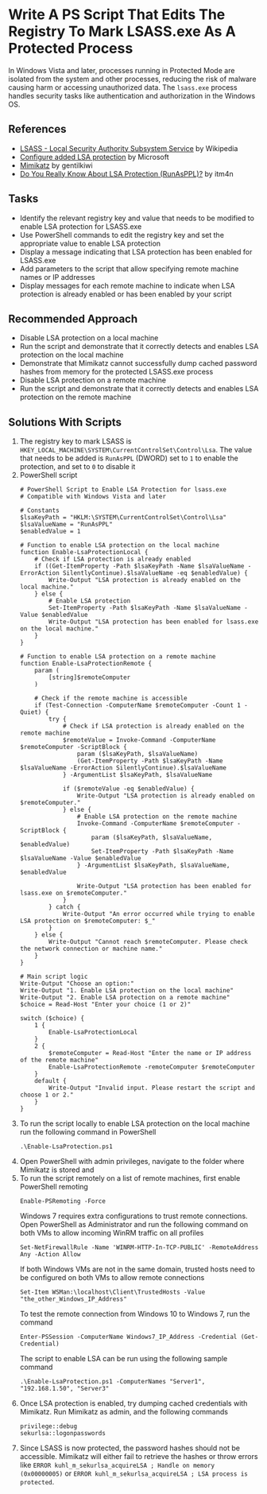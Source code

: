 # Write A PS Script That Edits The Registry To Mark LSASS.exe As A Protected Process
In Windows Vista and later, processes running in Protected Mode are isolated from the system and other processes, reducing the risk of malware causing harm or accessing unauthorized data. The `lsass.exe` process handles security tasks like authentication and authorization in the Windows OS.

## References
- [LSASS - Local Security Authority Subsystem Service](https://en.wikipedia.org/wiki/Local_Security_Authority_Subsystem_Service) by Wikipedia
- [Configure added LSA protection](https://learn.microsoft.com/en-us/windows-server/security/credentials-protection-and-management/configuring-additional-lsa-protection) by Microsoft
- [Mimikatz](https://github.com/gentilkiwi/mimikatz) by gentilkiwi
- [Do You Really Know About LSA Protection (RunAsPPL)?](https://itm4n.github.io/lsass-runasppl/) by itm4n


## Tasks
- Identify the relevant registry key and value that needs to be modified to enable LSA protection for LSASS.exe
- Use PowerShell commands to edit the registry key and set the appropriate value to enable LSA protection
- Display a message indicating that LSA protection has been enabled for LSASS.exe
- Add parameters to the script that allow specifying remote machine names or IP addresses
- Display messages for each remote machine to indicate when LSA protection is already enabled or has been enabled by your script


## Recommended Approach
- Disable LSA protection on a local machine
- Run the script and demonstrate that it correctly detects and enables LSA protection on the local machine
- Demonstrate that Mimikatz cannot successfully dump cached password hashes from memory for the protected LSASS.exe process
- Disable LSA protection on a remote machine
- Run the script and demonstrate that it correctly detects and enables LSA protection on the remote machine


## Solutions With Scripts
1. The registry key to mark LSASS is `HKEY_LOCAL_MACHINE\SYSTEM\CurrentControlSet\Control\Lsa`. The value that needs to be added is `RunAsPPL` (DWORD) set to `1` to enable the protection, and set to `0` to disable it
2. PowerShell script
   ```
   # PowerShell Script to Enable LSA Protection for lsass.exe
   # Compatible with Windows Vista and later
   
   # Constants
   $lsaKeyPath = "HKLM:\SYSTEM\CurrentControlSet\Control\Lsa"
   $lsaValueName = "RunAsPPL"
   $enabledValue = 1
   
   # Function to enable LSA protection on the local machine
   function Enable-LsaProtectionLocal {
       # Check if LSA protection is already enabled
       if ((Get-ItemProperty -Path $lsaKeyPath -Name $lsaValueName -ErrorAction SilentlyContinue).$lsaValueName -eq $enabledValue) {
           Write-Output "LSA protection is already enabled on the local machine."
       } else {
           # Enable LSA protection
           Set-ItemProperty -Path $lsaKeyPath -Name $lsaValueName -Value $enabledValue
           Write-Output "LSA protection has been enabled for lsass.exe on the local machine."
       }
   }
   
   # Function to enable LSA protection on a remote machine
   function Enable-LsaProtectionRemote {
       param (
           [string]$remoteComputer
       )
   
       # Check if the remote machine is accessible
       if (Test-Connection -ComputerName $remoteComputer -Count 1 -Quiet) {
           try {
               # Check if LSA protection is already enabled on the remote machine
               $remoteValue = Invoke-Command -ComputerName $remoteComputer -ScriptBlock {
                   param ($lsaKeyPath, $lsaValueName)
                   (Get-ItemProperty -Path $lsaKeyPath -Name $lsaValueName -ErrorAction SilentlyContinue).$lsaValueName
               } -ArgumentList $lsaKeyPath, $lsaValueName
   
               if ($remoteValue -eq $enabledValue) {
                   Write-Output "LSA protection is already enabled on $remoteComputer."
               } else {
                   # Enable LSA protection on the remote machine
                   Invoke-Command -ComputerName $remoteComputer -ScriptBlock {
                       param ($lsaKeyPath, $lsaValueName, $enabledValue)
                       Set-ItemProperty -Path $lsaKeyPath -Name $lsaValueName -Value $enabledValue
                   } -ArgumentList $lsaKeyPath, $lsaValueName, $enabledValue
   
                   Write-Output "LSA protection has been enabled for lsass.exe on $remoteComputer."
               }
           } catch {
               Write-Output "An error occurred while trying to enable LSA protection on $remoteComputer: $_"
           }
       } else {
           Write-Output "Cannot reach $remoteComputer. Please check the network connection or machine name."
       }
   }
   
   # Main script logic
   Write-Output "Choose an option:"
   Write-Output "1. Enable LSA protection on the local machine"
   Write-Output "2. Enable LSA protection on a remote machine"
   $choice = Read-Host "Enter your choice (1 or 2)"
   
   switch ($choice) {
       1 {
           Enable-LsaProtectionLocal
       }
       2 {
           $remoteComputer = Read-Host "Enter the name or IP address of the remote machine"
           Enable-LsaProtectionRemote -remoteComputer $remoteComputer
       }
       default {
           Write-Output "Invalid input. Please restart the script and choose 1 or 2."
       }
   }
   ```
3. To run the script locally to enable LSA protection on the local machine run the following command in PowerShell
   ```
   .\Enable-LsaProtection.ps1
   ```
4. Open PowerShell with admin privileges, navigate to the folder where Mimikatz is stored and 
5. To run the script remotely on a list of remote machines, first enable PowerShell remoting
   ```
   Enable-PSRemoting -Force
   ```
   Windows 7 requires extra configurations to trust remote connections. Open PowerShell as Administrator and run the following command on both VMs to allow incoming WinRM traffic on all profiles
   ```
   Set-NetFirewallRule -Name 'WINRM-HTTP-In-TCP-PUBLIC' -RemoteAddress Any -Action Allow
   ```
   If both Windows VMs are not in the same domain, trusted hosts need to be configured on both VMs to allow remote connections
   ```
   Set-Item WSMan:\localhost\Client\TrustedHosts -Value "the_other_Windows_IP_Address"
   ```
   To test the remote connection from Windows 10 to Windows 7, run the command
   ```
   Enter-PSSession -ComputerName Windows7_IP_Address -Credential (Get-Credential)
   ```
   The script to enable LSA can be run using the following sample command
   ```
   .\Enable-LsaProtection.ps1 -ComputerNames "Server1", "192.168.1.50", "Server3"
   ```
6. Once LSA protection is enabled, try dumping cached credentials with Mimikatz. Run Mimikatz as admin, and the following commands
   ```
   privilege::debug
   sekurlsa::logonpasswords
   ```
7. Since LSASS is now protected, the password hashes should not be accessible. Mimikatz will either fail to retrieve the hashes or throw errors like `ERROR kuhl_m_sekurlsa_acquireLSA ; Handle on memory (0x00000005)` or `ERROR kuhl_m_sekurlsa_acquireLSA ; LSA process is protected`.

